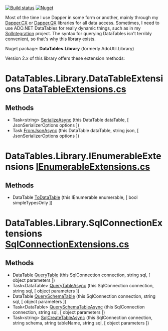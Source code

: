 [![Build status](https://ci.appveyor.com/api/projects/status/jff4nlapxigmxd1q?svg=true)](https://ci.appveyor.com/project/adamosoftware/datatables-library)
[![Nuget](https://img.shields.io/nuget/v/DataTables.Library)](https://www.nuget.org/packages/DataTables.Library/)

Most of the time I use Dapper in some form or another, mainly through my [Dapper.CX](https://github.com/adamosoftware/Dapper.CX) or [Dapper.QX](https://github.com/adamfoneil/Dapper.QX) libraries for all data access. Sometimes, I need to use ADO.NET DataTables for really dynamic things, such as in my [SqlIntegration](https://github.com/adamosoftware/SqlIntegration) project. The syntax for querying DataTables isn't terribly convenient, so that's why this library exists.

Nuget package: **DataTables.Library** (formerly AdoUtil.Library)

Version 2.x of this library offers these extension methods:


# DataTables.Library.DataTableExtensions [DataTableExtensions.cs](https://github.com/adamfoneil/DataTables.Library/blob/master/DataTables.Library/DataTableExtensions.cs#L11)
## Methods
- Task\<string\> [SerializeAsync](https://github.com/adamfoneil/DataTables.Library/blob/master/DataTables.Library/DataTableExtensions.cs#L16)
 (this DataTable dataTable, [ JsonSerializerOptions options ])
- Task [FromJsonAsync](https://github.com/adamfoneil/DataTables.Library/blob/master/DataTables.Library/DataTableExtensions.cs#L45)
 (this DataTable dataTable, string json, [ JsonSerializerOptions options ])

# DataTables.Library.IEnumerableExtensions [IEnumerableExtensions.cs](https://github.com/adamfoneil/DataTables.Library/blob/master/DataTables.Library/IEnumerableExtensions.cs#L10)
## Methods
- DataTable [ToDataTable](https://github.com/adamfoneil/DataTables.Library/blob/master/DataTables.Library/IEnumerableExtensions.cs#L15)
 (this IEnumerable<T> enumerable, [ bool simpleTypesOnly ])

# DataTables.Library.SqlConnectionExtensions [SqlConnectionExtensions.cs](https://github.com/adamfoneil/DataTables.Library/blob/master/DataTables.Library/SqlConnectionExtensions.cs#L7)
## Methods
- DataTable [QueryTable](https://github.com/adamfoneil/DataTables.Library/blob/master/DataTables.Library/SqlConnectionExtensions.cs#L9)
 (this SqlConnection connection, string sql, [ object parameters ])
- Task\<DataTable\> [QueryTableAsync](https://github.com/adamfoneil/DataTables.Library/blob/master/DataTables.Library/SqlConnectionExtensions.cs#L12)
 (this SqlConnection connection, string sql, [ object parameters ])
- DataTable [QuerySchemaTable](https://github.com/adamfoneil/DataTables.Library/blob/master/DataTables.Library/SqlConnectionExtensions.cs#L15)
 (this SqlConnection connection, string sql, [ object parameters ])
- Task\<DataTable\> [QuerySchemaTableAsync](https://github.com/adamfoneil/DataTables.Library/blob/master/DataTables.Library/SqlConnectionExtensions.cs#L18)
 (this SqlConnection connection, string sql, [ object parameters ])
- Task\<string\> [SqlCreateTableAsync](https://github.com/adamfoneil/DataTables.Library/blob/master/DataTables.Library/SqlConnectionExtensions.cs#L21)
 (this SqlConnection connection, string schema, string tableName, string sql, [ object parameters ])
